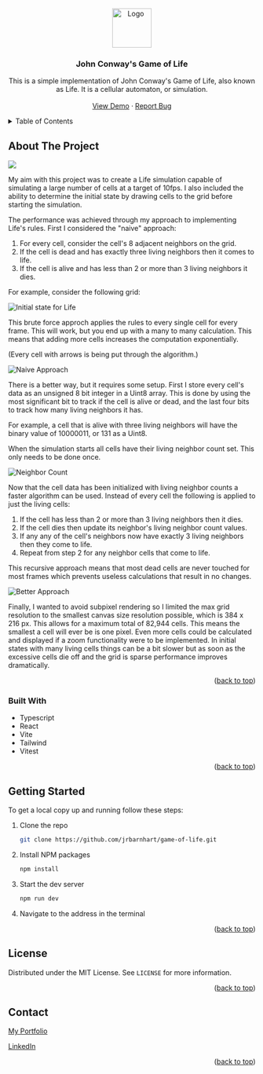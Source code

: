 <!-- Improved compatibility of back to top link: See: https://github.com/othneildrew/Best-README-Template/pull/73 -->
<a name="readme-top"></a>

<!-- PROJECT LOGO -->
<br />
<div align="center">
  <a href="https://github.com/jrbarnhart/game-of-life">
    <img src="public/GOL.svg" alt="Logo" width="80" height="80">
  </a>

<h3 align="center">John Conway's Game of Life</h3>

  <p align="center">
    This is a simple implementation of John Conway's Game of Life, also known as Life. It is a cellular automaton, or simulation.
    <br />
    <br />
    <a href="https://conway-life-simulation.netlify.app/">View Demo</a>
    ·
    <a href="https://github.com/jrbarnhart/game-of-life/issues/new?labels=bug&template=bug-report---.md">Report Bug</a>
  </p>
</div>



<!-- TABLE OF CONTENTS -->
<details>
  <summary>Table of Contents</summary>
  <ol>
    <li>
      <a href="#about-the-project">About The Project</a>
      <ul>
        <li><a href="#built-with">Built With</a></li>
      </ul>
    </li>
    <li>
      <a href="#getting-started">Getting Started</a>
      <ul>
        <li><a href="#prerequisites">Prerequisites</a></li>
        <li><a href="#installation">Installation</a></li>
      </ul>
    </li>
    <li><a href="#license">License</a></li>
    <li><a href="#contact">Contact</a></li>
  </ol>
</details>



<!-- ABOUT THE PROJECT -->
## About The Project

[<img src="src/assets/GoLSplash.jpg">](https://conway-life-simulation.netlify.app/)

My aim with this project was to create a Life simulation capable of simulating a large number of cells at a target of 10fps. I also included the ability to determine the initial state by drawing cells to the grid before starting the simulation.

The performance was achieved through my approach to implementing Life's rules. First I considered the "naive" approach:
1. For every cell, consider the cell's 8 adjacent neighbors on the grid.
2. If the cell is dead and has exactly three living neighbors then it comes to life.
3. If the cell is alive and has less than 2 or more than 3 living neighbors it dies.

For example, consider the following grid:

![Initial state for Life](/src/assets/grid.jpg)

This brute force approch applies the rules to every single cell for every frame. This will work, but you end up with a many to many calculation. This means that adding more cells increases the computation exponentially.

(Every cell with arrows is being put through the algorithm.)

![Naive Approach](/src/assets/naiveApproach.jpg)

There is a better way, but it requires some setup. First I store every cell's data as an unsigned 8 bit integer in a Uint8 array. This is done by using the most significant bit to track if the cell is alive or dead, and the last four bits to track how many living neighbors it has.

For example, a cell that is alive with three living neighbors will have the binary value of 10000011, or 131 as a Uint8.

When the simulation starts all cells have their living neighbor count set. This only needs to be done once.

![Neighbor Count](/src/assets/neighborCount.jpg)

Now that the cell data has been initialized with living neighbor counts a faster algorithm can be used. Instead of every cell the following is applied to just the living cells:
1. If the cell has less than 2 or more than 3 living neighbors then it dies.
2. If the cell dies then update its neighbor's living neighbor count values.
3. If any any of the cell's neighbors now have exactly 3 living neighbors then they come to life.
4. Repeat from step 2 for any neighbor cells that come to life.

This recursive approach means that most dead cells are never touched for most frames which prevents useless calculations that result in no changes.

![Better Approach](/src/assets/betterApproach.jpg)

Finally, I wanted to avoid subpixel rendering so I limited the max grid resolution to the smallest canvas size resolution possible, which is 384 x 216 px. This allows for a maximum total of 82,944 cells. This means the smallest a cell will ever be is one pixel. Even more cells could be calculated and displayed if a zoom functionality were to be implemented. In initial states with many living cells things can be a bit slower but as soon as the excessive cells die off and the grid is sparse performance improves dramatically.

<p align="right">(<a href="#readme-top">back to top</a>)</p>



### Built With

* Typescript
* React
* Vite
* Tailwind
* Vitest

<p align="right">(<a href="#readme-top">back to top</a>)</p>



<!-- GETTING STARTED -->
## Getting Started

To get a local copy up and running follow these steps:

1. Clone the repo
   ```sh
   git clone https://github.com/jrbarnhart/game-of-life.git
   ```
2. Install NPM packages
   ```sh
   npm install
   ```
3. Start the dev server
   ```sh
   npm run dev
   ```
4. Navigate to the address in the terminal

<p align="right">(<a href="#readme-top">back to top</a>)</p>

<!-- LICENSE -->
## License

Distributed under the MIT License. See `LICENSE` for more information.

<p align="right">(<a href="#readme-top">back to top</a>)</p>



<!-- CONTACT -->
## Contact

[My Portfolio](https://joshuarbarnhart.com)

[LinkedIn](https://linkedin.com/in/joshuarbarnhart)

<p align="right">(<a href="#readme-top">back to top</a>)</p>


